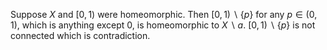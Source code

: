 Suppose $`X`$ and $`[0,1)`$ were homeomorphic. Then $`[0,1) \backslash \{p\}`$ for any $`p \in (0,1)`$, which is anything except 0, is homeomorphic to $`X \backslash a`$. $`[0,1) \backslash \{p\}`$ is not connected which is contradiction.